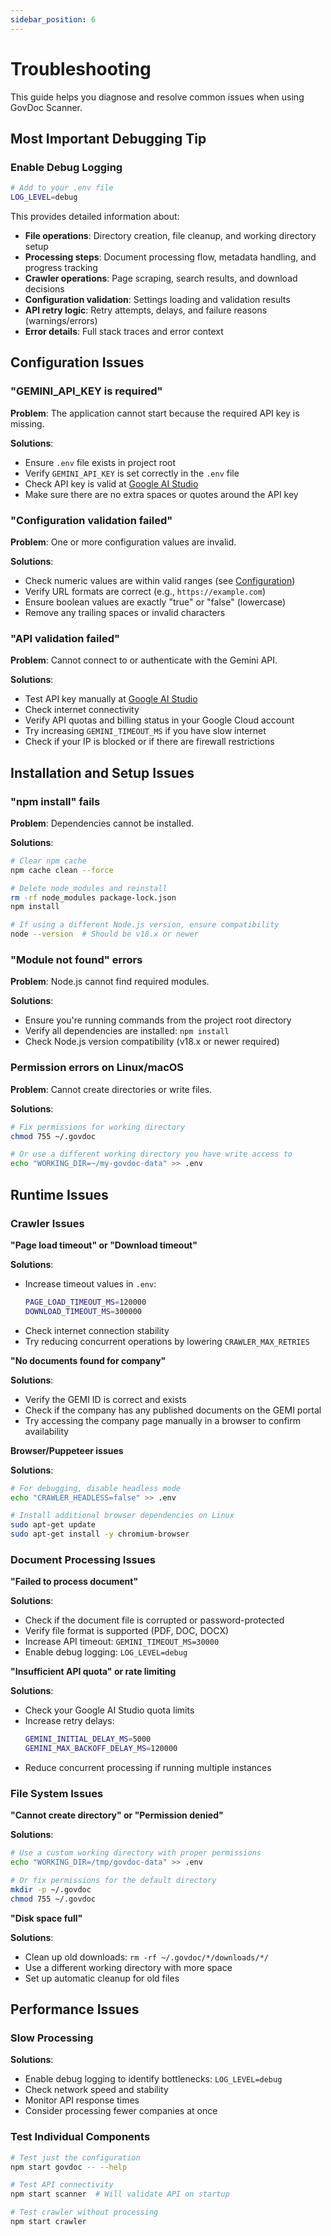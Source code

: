 ```yaml
---
sidebar_position: 6
---
```


# Troubleshooting

This guide helps you diagnose and resolve common issues when using GovDoc Scanner.

## Most Important Debugging Tip

### Enable Debug Logging

```bash
# Add to your .env file
LOG_LEVEL=debug
```

This provides detailed information about:

- **File operations**: Directory creation, file cleanup, and working directory setup
- **Processing steps**: Document processing flow, metadata handling, and progress tracking
- **Crawler operations**: Page scraping, search results, and download decisions
- **Configuration validation**: Settings loading and validation results
- **API retry logic**: Retry attempts, delays, and failure reasons (warnings/errors)
- **Error details**: Full stack traces and error context

## Configuration Issues

### "GEMINI_API_KEY is required"

**Problem**: The application cannot start because the required API key is missing.

**Solutions**:

- Ensure `.env` file exists in project root
- Verify `GEMINI_API_KEY` is set correctly in the `.env` file
- Check API key is valid at [Google AI Studio](https://aistudio.google.com/app/apikey)
- Make sure there are no extra spaces or quotes around the API key

### "Configuration validation failed"

**Problem**: One or more configuration values are invalid.

**Solutions**:

- Check numeric values are within valid ranges (see [Configuration](./Configuration.md))
- Verify URL formats are correct (e.g., `https://example.com`)
- Ensure boolean values are exactly "true" or "false" (lowercase)
- Remove any trailing spaces or invalid characters

### "API validation failed"

**Problem**: Cannot connect to or authenticate with the Gemini API.

**Solutions**:

- Test API key manually at [Google AI Studio](https://aistudio.google.com/app/apikey)
- Check internet connectivity
- Verify API quotas and billing status in your Google Cloud account
- Try increasing `GEMINI_TIMEOUT_MS` if you have slow internet
- Check if your IP is blocked or if there are firewall restrictions

## Installation and Setup Issues

### "npm install" fails

**Problem**: Dependencies cannot be installed.

**Solutions**:

```bash
# Clear npm cache
npm cache clean --force

# Delete node_modules and reinstall
rm -rf node_modules package-lock.json
npm install

# If using a different Node.js version, ensure compatibility
node --version  # Should be v18.x or newer
```

### "Module not found" errors

**Problem**: Node.js cannot find required modules.

**Solutions**:

- Ensure you're running commands from the project root directory
- Verify all dependencies are installed: `npm install`
- Check Node.js version compatibility (v18.x or newer required)

### Permission errors on Linux/macOS

**Problem**: Cannot create directories or write files.

**Solutions**:

```bash
# Fix permissions for working directory
chmod 755 ~/.govdoc

# Or use a different working directory you have write access to
echo "WORKING_DIR=~/my-govdoc-data" >> .env
```

## Runtime Issues

### Crawler Issues

**"Page load timeout" or "Download timeout"**

**Solutions**:

- Increase timeout values in `.env`:
  ```bash
  PAGE_LOAD_TIMEOUT_MS=120000
  DOWNLOAD_TIMEOUT_MS=300000
  ```
- Check internet connection stability
- Try reducing concurrent operations by lowering `CRAWLER_MAX_RETRIES`

**"No documents found for company"**

**Solutions**:

- Verify the GEMI ID is correct and exists
- Check if the company has any published documents on the GEMI portal
- Try accessing the company page manually in a browser to confirm availability

**Browser/Puppeteer issues**

**Solutions**:

```bash
# For debugging, disable headless mode
echo "CRAWLER_HEADLESS=false" >> .env

# Install additional browser dependencies on Linux
sudo apt-get update
sudo apt-get install -y chromium-browser
```

### Document Processing Issues

**"Failed to process document"**

**Solutions**:

- Check if the document file is corrupted or password-protected
- Verify file format is supported (PDF, DOC, DOCX)
- Increase API timeout: `GEMINI_TIMEOUT_MS=30000`
- Enable debug logging: `LOG_LEVEL=debug`

**"Insufficient API quota" or rate limiting**

**Solutions**:

- Check your Google AI Studio quota limits
- Increase retry delays:
  ```bash
  GEMINI_INITIAL_DELAY_MS=5000
  GEMINI_MAX_BACKOFF_DELAY_MS=120000
  ```
- Reduce concurrent processing if running multiple instances

### File System Issues

**"Cannot create directory" or "Permission denied"**

**Solutions**:

```bash
# Use a custom working directory with proper permissions
echo "WORKING_DIR=/tmp/govdoc-data" >> .env

# Or fix permissions for the default directory
mkdir -p ~/.govdoc
chmod 755 ~/.govdoc
```

**"Disk space full"**

**Solutions**:

- Clean up old downloads: `rm -rf ~/.govdoc/*/downloads/*/`
- Use a different working directory with more space
- Set up automatic cleanup for old files

## Performance Issues

### Slow Processing

**Solutions**:

- Enable debug logging to identify bottlenecks: `LOG_LEVEL=debug`
- Check network speed and stability
- Monitor API response times
- Consider processing fewer companies at once

### Test Individual Components

```bash
# Test just the configuration
npm start govdoc -- --help

# Test API connectivity
npm start scanner  # Will validate API on startup

# Test crawler without processing
npm start crawler
```
